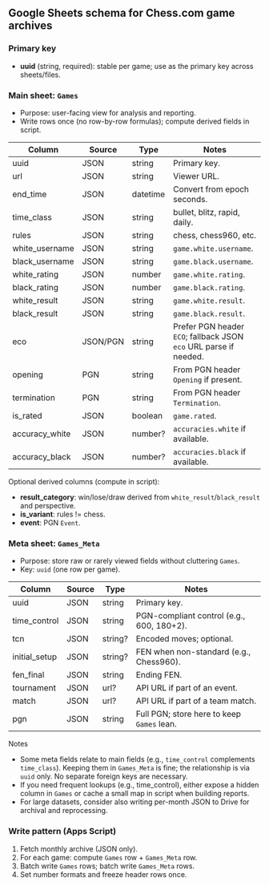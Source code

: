 ## Google Sheets schema for Chess.com game archives

### Primary key
- **uuid** (string, required): stable per game; use as the primary key across sheets/files.

### Main sheet: `Games`
- Purpose: user-facing view for analysis and reporting.
- Write rows once (no row-by-row formulas); compute derived fields in script.

| Column | Source | Type | Notes |
|---|---|---|---|
| uuid | JSON | string | Primary key. |
| url | JSON | string | Viewer URL. |
| end_time | JSON | datetime | Convert from epoch seconds. |
| time_class | JSON | string | bullet, blitz, rapid, daily. |
| rules | JSON | string | chess, chess960, etc. |
| white_username | JSON | string | `game.white.username`. |
| black_username | JSON | string | `game.black.username`. |
| white_rating | JSON | number | `game.white.rating`. |
| black_rating | JSON | number | `game.black.rating`. |
| white_result | JSON | string | `game.white.result`. |
| black_result | JSON | string | `game.black.result`. |
| eco | JSON/PGN | string | Prefer PGN header `ECO`; fallback JSON `eco` URL parse if needed. |
| opening | PGN | string | From PGN header `Opening` if present. |
| termination | PGN | string | From PGN header `Termination`. |
| is_rated | JSON | boolean | `game.rated`. |
| accuracy_white | JSON | number? | `accuracies.white` if available. |
| accuracy_black | JSON | number? | `accuracies.black` if available. |

Optional derived columns (compute in script):
- **result_category**: win/lose/draw derived from `white_result`/`black_result` and perspective.
- **is_variant**: rules != chess.
- **event**: PGN `Event`.

### Meta sheet: `Games_Meta`
- Purpose: store raw or rarely viewed fields without cluttering `Games`.
- Key: `uuid` (one row per game).

| Column | Source | Type | Notes |
|---|---|---|---|
| uuid | JSON | string | Primary key. |
| time_control | JSON | string | PGN-compliant control (e.g., 600, 180+2). |
| tcn | JSON | string? | Encoded moves; optional. |
| initial_setup | JSON | string? | FEN when non-standard (e.g., Chess960). |
| fen_final | JSON | string | Ending FEN. |
| tournament | JSON | url? | API URL if part of an event. |
| match | JSON | url? | API URL if part of a team match. |
| pgn | JSON | string | Full PGN; store here to keep `Games` lean. |

Notes
- Some meta fields relate to main fields (e.g., `time_control` complements `time_class`). Keeping them in `Games_Meta` is fine; the relationship is via `uuid` only. No separate foreign keys are necessary.
- If you need frequent lookups (e.g., time_control), either expose a hidden column in `Games` or cache a small map in script when building reports.
- For large datasets, consider also writing per-month JSON to Drive for archival and reprocessing.

### Write pattern (Apps Script)
1) Fetch monthly archive (JSON only).
2) For each game: compute `Games` row + `Games_Meta` row.
3) Batch write `Games` rows; batch write `Games_Meta` rows.
4) Set number formats and freeze header rows once.


